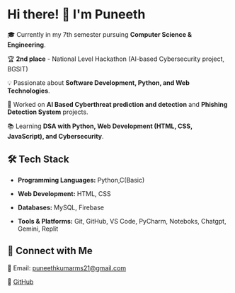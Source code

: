# Hi there! 👋 I'm Puneeth  

🎓 Currently in my 7th semester pursuing **Computer Science & Engineering**.

🏆 **2nd place** - National Level Hackathon (AI-based Cybersecurity project, BGSIT)

💡 Passionate about **Software Development, Python, and Web Technologies**.  

🚀 Worked on **AI Based Cyberthreat prediction and detection** and **Phishing Detection System** projects.  

📚 Learning **DSA with Python, Web Development (HTML, CSS, JavaScript), and Cybersecurity**.  


## 🛠️ Tech Stack  
- **Programming Languages:** Python,C(Basic)  
- **Web Development:** HTML, CSS  

- **Databases:** MySQL, Firebase  

- **Tools & Platforms:** Git, GitHub, VS Code, PyCharm, Noteboks, Chatgpt, Gemini, Replit  


## 📌 Connect with Me  
📧 Email: [puneethkumarms21@gmail.com](mailto:puneethkumarms21@gmail.com)  

🔗 [GitHub](https://github.com/PuneethKumarMS)

